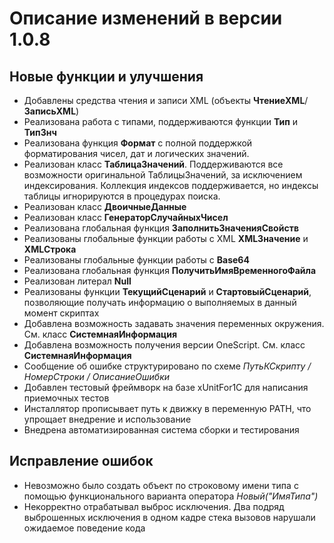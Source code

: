 # Описание изменений в версии 1.0.8

## Новые функции и улучшения

* Добавлены средства чтения и записи XML (объекты **ЧтениеXML**/**ЗаписьXML**)
* Реализована работа с типами, поддерживаются функции **Тип** и **ТипЗнч**
* Реализована функция **Формат** с полной поддержкой форматирования чисел, дат и логических значений.
* Реализован класс **ТаблицаЗначений**. Поддерживаются все возможности оригинальной ТаблицыЗначений, за исключением индексирования. Коллекция индексов поддерживается, но индексы таблицы игнорируются в процедурах поиска.
* Реализован класс **ДвоичныеДанные**
* Реализован класс **ГенераторСлучайныхЧисел**
* Реализована глобальная функция **ЗаполнитьЗначенияСвойств**
* Реализованы глобальные функции работы с XML **XMLЗначение** и **XMLСтрока**
* Реализованы глобальные функции работы с **Base64**
* Реализована глобальная функция **ПолучитьИмяВременногоФайла**
* Реализован литерал **Null**
* Реализованы функции **ТекущийСценарий** и **СтартовыйСценарий**, позволяющие получать информацию о выполняемых в данный момент скриптах
* Добавлена возможность задавать значения переменных окружения. См. класс **СистемнаяИнформация**
* Добавлена возможность получения версии OneScript. См. класс **СистемнаяИнформация**
* Сообщение об ошибке структурировано по схеме *ПутьКСкрипту / НомерСтроки / ОписаниеОшибки*
* Добавлен тестовый фреймворк на базе xUnitFor1C для написания приемочных тестов
* Инсталлятор прописывает путь к движку в переменную PATH, что упрощает внедрение и использование
* Внедрена автоматизированная система сборки и тестирования

## Исправление ошибок

* Невозможно было создать объект по строковому имени типа с помощью функционального варианта оператора *Новый("ИмяТипа")*
* Некорректно отрабатывал выброс исключения. Два подряд выброшенных исключения в одном кадре стека вызовов нарушали ожидаемое поведение кода